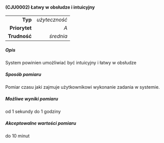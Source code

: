 #### (CJU0002) Łatwy w obsłudze i intuicyjny

|               |               |
| ------------: |--------------:|
|       **Typ** | *użyteczność* |
| **Priorytet** |           *A* |
|  **Trudność** |     *średnia* |


##### Opis
System powinien umożliwiać być intuicyjny i łatwy w obsłudze


##### Sposób pomiaru

Pomiar czasu jaki zajmuje użytkownikowi wykonanie zadania w systemie.

##### Możliwe wyniki pomiaru

od 1 sekundy do 1 godziny

##### Akceptowalne wartości pomiaru

do 10 minut
